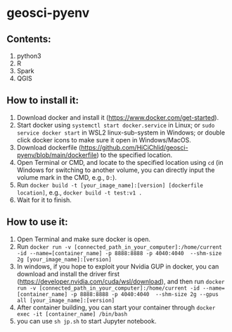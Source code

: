 # geosci-pyenv

## Contents:
1. python3
2. R
3. Spark
4. QGIS

## How to install it:
1. Download docker and install it (https://www.docker.com/get-started).
2. Start docker using ```systemctl start docker.service``` in Linux; 
                   or ```sudo service docker start``` in WSL2 linux-sub-system in Windows;
                   or double click docker icons to make sure it open in Windows/MacOS.
3. Download dockerfile (https://github.com/HiCiChlid/geosci-pyenv/blob/main/dockerfile) to the specified location.
4. Open Terminal or CMD, and locate to the specified location using ```cd``` (in Windows for switching to another volume, you can directly input the volume mark in the CMD, e.g., ```D:```).
5. Run ```docker build -t [your_image_name]:[version] [dockerfile location]```, e.g., ```docker build -t test:v1 .```
6. Wait for it to finish.

## How to use it:
1. Open Terminal and make sure docker is open.
2. Run ```docker run -v [connected_path_in_your_computer]:/home/current -id --name=[container_name] -p 8888:8888 -p 4040:4040  --shm-size 2g [your_image_name]:[version]```
3. In windows, if you hope to exploit your Nvidia GUP in docker, you can download and install the driver first (https://developer.nvidia.com/cuda/wsl/download), and then run ```docker run -v [connected_path_in_your_computer]:/home/current -id --name=[container_name] -p 8888:8888 -p 4040:4040  --shm-size 2g --gpus all [your_image_name]:[version]```
4. After container building, you can start your container through ```docker exec -it [container_name] /bin/bash```
5. you can use ```sh jp.sh``` to start Jupyter notebook.
